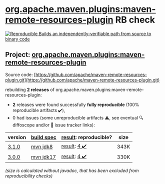 [org.apache.maven.plugins:maven-remote-resources-plugin](https://central.sonatype.com/artifact/org.apache.maven.plugins/maven-remote-resources-plugin/3.1.0/versions) RB check
=======

[![Reproducible Builds](https://reproducible-builds.org/images/logos/rb.svg) an independently-verifiable path from source to binary code](https://reproducible-builds.org/)

## Project: [org.apache.maven.plugins:maven-remote-resources-plugin](https://central.sonatype.com/artifact/org.apache.maven.plugins/maven-remote-resources-plugin/3.1.0/versions)

Source code: [https://github.com/apache/maven-remote-resources-plugin.git](https://github.com/apache/maven-remote-resources-plugin.git)

rebuilding **2 releases** of org.apache.maven.plugins:maven-remote-resources-plugin:
- **2** releases were found successfully **fully reproducible** (100% reproducible artifacts :heavy_check_mark:),
- 0 had issues (some unreproducible artifacts :warning:, see eventual :mag: diffoscope and/or :memo: issue tracker links):

| version | [build spec](/BUILDSPEC.md) | [result](https://reproducible-builds.org/docs/jvm/): reproducible? | size |
| -- | --------- | ------ | -- |
| [3.1.0](https://central.sonatype.com/artifact/org.apache.maven.plugins/maven-remote-resources-plugin/3.1.0/pom) | [mvn jdk8](maven-remote-resources-plugin-3.1.0.buildspec) | [result](maven-remote-resources-plugin-3.1.0.buildinfo): [4 :heavy_check_mark: ](maven-remote-resources-plugin-3.1.0.buildcompare) | 343K |
| [3.0.0](https://central.sonatype.com/artifact/org.apache.maven.plugins/maven-remote-resources-plugin/3.0.0/pom) | [mvn jdk17](maven-remote-resources-plugin-3.0.0.buildspec) | [result](maven-remote-resources-plugin-3.0.0.buildinfo): [4 :heavy_check_mark: ](maven-remote-resources-plugin-3.0.0.buildcompare) | 330K |

<i>(size is calculated without javadoc, that has been excluded from reproducibility checks)</i>
